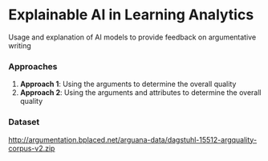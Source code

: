 # **Explainable AI in Learning Analytics**
Usage and explanation of AI models to provide feedback on argumentative writing

### Approaches
1. **Approach 1**: Using the arguments to determine the overall quality
2. **Approach 2**: Using the arguments and attributes to determine the overall quality

### Dataset
http://argumentation.bplaced.net/arguana-data/dagstuhl-15512-argquality-corpus-v2.zip